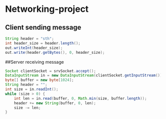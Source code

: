 # Networking-project

## Client sending message
```java
String header = "sth";
int header_size = header.length();
out.writeInt(header_size);
out.write(header.getBytes(), 0, header_size);
```
##Server receiving message
```java
Socket clientSocket = srvSocket.accept();
DataInputStream in = new DataInputStream(clientSocket.getInputStream());
byte[] buffer = new byte[1024];
String header = "";
int size = in.readInt();
while (size > 0) {
	int len = in.read(buffer, 0, Math.min(size, buffer.length));
	header += new String(buffer, 0, len);
	size -= len;
}
```
